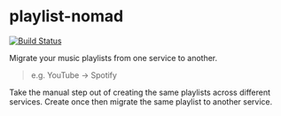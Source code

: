 # playlist-nomad

[![Build Status](https://travis-ci.org/mcpolandc/playlist-nomad.svg?branch=master)](https://travis-ci.org/mcpolandc/playlist-nomad)

Migrate your music playlists from one service to another.

> e.g. YouTube -> Spotify

Take the manual step out of creating the same playlists across different services. Create once then migrate the same playlist to another service.